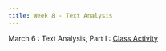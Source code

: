 ```yaml
---
title: Week 8 - Text Analysis
---
```


March 6
: Text Analysis, Part I
  : [Class Activity](https://sta175.github.io/class_activities/STA175_TextAnalysis2.html)

  
